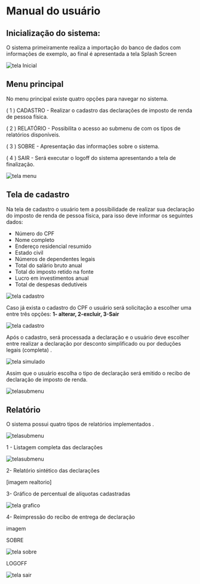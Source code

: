# Manual do usuário 

## Inicialização do sistema:

O sistema primeiramente realiza a importação do banco de dados com informações de exemplo, ao final é apresentada a tela Splash Screen 

![tela Inicial](https://github.com/MacMenez/RECEITA-FEDERAL/blob/master/RECEITA%20FEDERAL/GRUPO%201/img/tela1.jpg)



## Menu principal

No menu principal existe quatro opções para navegar no sistema.

( 1 ) CADASTRO - Realizar o cadastro das declarações de imposto de renda de pessoa física.

( 2 ) RELATÓRIO  - Possibilita o acesso ao submenu de com os tipos de relatórios disponíveis.

( 3 ) SOBRE - Apresentação das informações sobre o sistema.

( 4 )  SAIR - Será executar o logoff do sistema apresentando a tela de finalização.

![tela menu](https://github.com/MacMenez/RECEITA-FEDERAL/blob/master/RECEITA%20FEDERAL/GRUPO%201/img/tela2.jpg)

## Tela de cadastro

Na tela de cadastro o usuário tem a possibilidade de realizar sua declaração do imposto de renda de pessoa física, para isso  deve informar os seguintes dados:

- Número do CPF
- Nome completo
- Endereço residencial resumido 
- Estado civil
- Números de dependentes legais
- Total do salário bruto anual
- Total do imposto retido na fonte
- Lucro em investimentos anual
- Total de despesas dedutíveis

![tela cadastro](https://github.com/MacMenez/RECEITA-FEDERAL/blob/master/RECEITA%20FEDERAL/GRUPO%201/img/tela3.jpg)

Caso já exista o cadastro do CPF o usuário será solicitação a escolher uma entre três opções:  **1- alterar, 2-excluir, 3-Sair**

![tela cadastro](https://github.com/MacMenez/RECEITA-FEDERAL/blob/master/RECEITA%20FEDERAL/GRUPO%201/img/tela10.jpg)



Após o cadastro, será processada a declaração e o usuário deve escolher entre realizar a declaração por desconto simplificado ou por deduções legais (completa) .

![tela simulado](https://github.com/MacMenez/RECEITA-FEDERAL/blob/master/RECEITA%20FEDERAL/GRUPO%201/img/tela4.jpg)

Assim que o usuário escolha o tipo de declaração será emitido o recibo de declaração de imposto de renda.

![telasubmenu](https://github.com/MacMenez/RECEITA-FEDERAL/blob/master/RECEITA%20FEDERAL/GRUPO%201/img/tela11.jpg)

## Relatório

O sistema possui quatro tipos de relatórios implementados .

![telasubmenu](https://github.com/MacMenez/RECEITA-FEDERAL/blob/master/RECEITA%20FEDERAL/GRUPO%201/img/tela6.jpg)

1 - Listagem completa das declarações 

![telasubmenu](https://github.com/MacMenez/RECEITA-FEDERAL/blob/master/RECEITA%20FEDERAL/GRUPO%201/img/tela9.jpg)

2- Relatório sintético das declarações

[imagem realtorio]

3- Gráfico de percentual de alíquotas cadastradas

![tela grafico](https://github.com/MacMenez/RECEITA-FEDERAL/blob/master/RECEITA%20FEDERAL/GRUPO%201/img/tela5.jpg)

4- Reimpressão do recibo de entrega de declaração 

imagem

SOBRE

![tela sobre](https://github.com/MacMenez/RECEITA-FEDERAL/blob/master/RECEITA%20FEDERAL/GRUPO%201/img/tela7.jpg)

LOGOFF

![tela sair](https://github.com/MacMenez/RECEITA-FEDERAL/blob/master/RECEITA%20FEDERAL/GRUPO%201/img/tela8.jpg)
